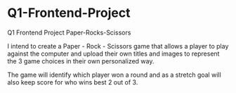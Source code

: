# Q1-Frontend-Project
Q1 Frontend Project Paper-Rocks-Scissors

I intend to create a Paper - Rock - Scissors game that allows a player to play against the computer and upload their own titles and images to represent the 3 game choices in their own personalized way.

The game will identify which player won a round and as a stretch goal will also keep score for who wins best 2 out of 3. 

